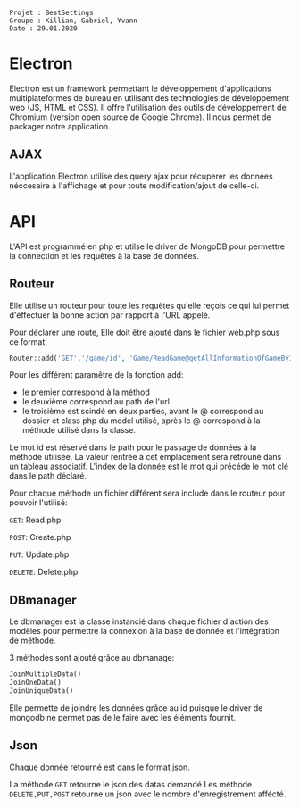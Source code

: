     Projet : BestSettings
    Groupe : Killian, Gabriel, Yvann
    Date : 29.01.2020

# Electron
Electron est un framework permettant le développement d'applications multiplateformes de bureau en utilisant des technologies de développement web (JS, HTML et CSS). Il offre l'utilisation des outils de développement de Chromium (version open source de Google Chrome). Il nous permet de packager notre application.

## AJAX

L'application Electron utilise des query ajax pour récuperer les données néccesaire à l'affichage et pour toute modification/ajout de celle-ci.


# API

L'API est programmé en php et utilse le driver de MongoDB pour permettre la connection et les requètes à la base de données.

## Routeur 
Elle utilise un routeur pour toute les requètes qu'elle reçois ce qui lui permet d'éffectuer la bonne action par rapport à l'URL appelé.

Pour déclarer une route, Elle doit être ajouté dans le fichier web.php sous ce format:

```php
Router::add('GET','/game/id', 'Game/ReadGame@getAllInformationOfGameById');
```

Pour les différent paramêtre de la fonction add:
- le premier correspond à la méthod
- le deuxième correspond au path de l'url
- le troisième est scindé en deux parties, avant le @ correspond au dossier et class php du model utilisé, après le @ correspond à la méthode utilisé dans la classe.

Le mot id est réservé dans le path pour le passage de données à la méthode utilisée. La valeur rentrée à cet emplacement sera retrouné dans un tableau associatif. L'index de la donnée est le mot qui précéde le mot clé dans le path déclaré.

Pour chaque méthode un fichier différent sera include dans le routeur pour pouvoir l'utilisé:

`GET`: Read.php

`POST`: Create.php

`PUT`: Update.php

`DELETE`: Delete.php

## DBmanager

Le dbmanager est la classe instancié dans chaque fichier d'action des modèles pour permettre la connexion à la base de donnée et l'intégration de méthode.

3 méthodes sont ajouté grâce au dbmanage:

``` php
JoinMultipleData()
JoinOneData()
JoinUniqueData()
```
Elle permette de joindre les données grâce au id puisque le driver de mongodb ne permet pas de le faire avec les éléments fournit.

## Json

Chaque donnée retourné est dans le format json.

La méthode `GET` retourne le json des datas demandé
Les méthode `DELETE,PUT,POST` retourne un json avec le nombre d'enregistrement affécté.
